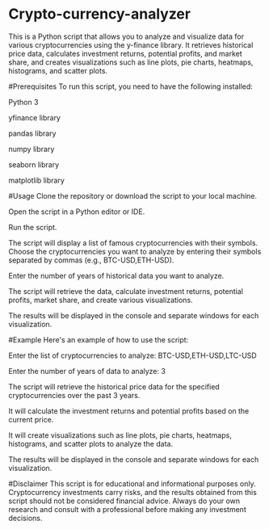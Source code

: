 # Crypto-currency-analyzer
This is a Python script that allows you to analyze and visualize data for various cryptocurrencies using the y-finance library.
It retrieves historical price data, calculates investment returns, potential profits, and market share, and creates visualizations such as line plots, pie charts, heatmaps, histograms, and scatter plots.

#Prerequisites
To run this script, you need to have the following installed:

Python 3

yfinance library

pandas library

numpy library

seaborn library

matplotlib library

#Usage
Clone the repository or download the script to your local machine.

Open the script in a Python editor or IDE.

Run the script.

The script will display a list of famous cryptocurrencies with their symbols. Choose the cryptocurrencies you want to analyze by entering their symbols separated by commas (e.g., BTC-USD,ETH-USD).

Enter the number of years of historical data you want to analyze.

The script will retrieve the data, calculate investment returns, potential profits, market share, and create various visualizations.

The results will be displayed in the console and separate windows for each visualization.

#Example
Here's an example of how to use the script:

Enter the list of cryptocurrencies to analyze: BTC-USD,ETH-USD,LTC-USD

Enter the number of years of data to analyze: 3

The script will retrieve the historical price data for the specified cryptocurrencies over the past 3 years.

It will calculate the investment returns and potential profits based on the current price.

It will create visualizations such as line plots, pie charts, heatmaps, histograms, and scatter plots to analyze the data.

The results will be displayed in the console and separate windows for each visualization.

#Disclaimer
This script is for educational and informational purposes only. Cryptocurrency investments carry risks, and the results obtained from this script should not be considered financial advice. Always do your own research and consult with a professional before making any investment decisions.
